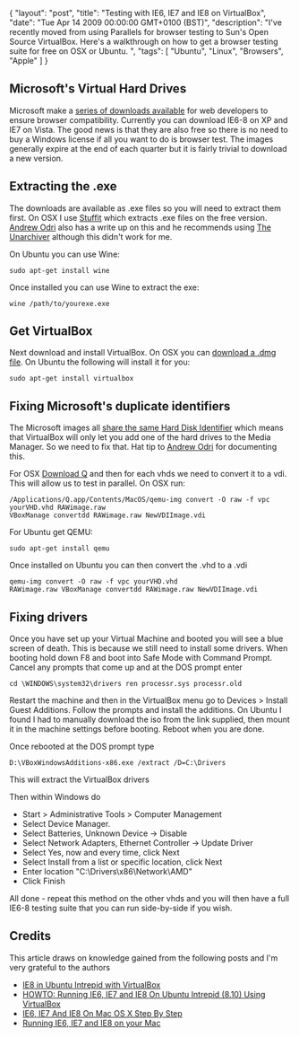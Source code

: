 {
  "layout": "post",
  "title": "Testing with IE6, IE7 and IE8 on VirtualBox",
  "date": "Tue Apr 14 2009 00:00:00 GMT+0100 (BST)",
  "description": "I've recently moved from using Parallels for browser testing to Sun's Open Source VirtualBox. Here's a walkthrough on how to get a browser testing suite for free on OSX or Ubuntu. ",
  "tags": [
    "Ubuntu",
    "Linux",
    "Browsers",
    "Apple"
  ]
}

## Microsoft's Virtual Hard Drives

Microsoft make a [series of downloads available][1] for web developers to ensure browser compatibility. Currently you can download IE6-8 on XP and IE7 on Vista. The good news is that they are also free so there is no need to buy a Windows license if all you want to do is browser test. The images generally expire at the end of each quarter but it is fairly trivial to download a new version. 

## Extracting the .exe

The downloads are available as .exe files so you will need to extract them first. On OSX I use [Stuffit][2] which extracts .exe files on the free version. [Andrew Odri][3] also has a write up on this and he recommends using [The Unarchiver][4] although this didn't work for me.

On Ubuntu you can use Wine: 

    sudo apt-get install wine 

Once installed you can use Wine to extract the exe: 

    wine /path/to/yourexe.exe 

## Get VirtualBox

Next download and install VirtualBox. On OSX you can [download a .dmg file][5]. On Ubuntu the following will install it for you: 

    sudo apt-get install virtualbox 

## Fixing Microsoft's duplicate identifiers

The Microsoft images all [share the same Hard Disk Identifier][6] which means that VirtualBox will only let you add one of the hard drives to the Media Manager. So we need to fix that. Hat tip to [Andrew Odri][3] for documenting this.

For OSX [Download Q][7] and then for each vhds we need to convert it to a vdi. This will allow us to test in parallel. On OSX run: 

    /Applications/Q.app/Contents/MacOS/qemu-img convert -O raw -f vpc yourVHD.vhd RAWimage.raw 
    VBoxManage convertdd RAWimage.raw NewVDIImage.vdi 

For Ubuntu get QEMU: 

    sudo apt-get install qemu

Once installed on Ubuntu you can then convert the .vhd to a .vdi 

    qemu-img convert -O raw -f vpc yourVHD.vhd 
    RAWimage.raw VBoxManage convertdd RAWimage.raw NewVDIImage.vdi 

## Fixing drivers

Once you have set up your Virtual Machine and booted you will see a blue screen of death. This is because we still need to install some drivers. When booting hold down F8 and boot into Safe Mode with Command Prompt. Cancel any prompts that come up and at the DOS prompt enter 

    cd \WINDOWS\system32\drivers ren processr.sys processr.old

Restart the machine and then in the VirtualBox menu go to Devices > Install Guest Additions. Follow the prompts and install the additions. On Ubuntu I found I had to manually download the iso from the link supplied, then mount it in the machine settings before booting. Reboot when you are done. 

Once rebooted at the DOS prompt type 

    D:\VBoxWindowsAdditions-x86.exe /extract /D=C:\Drivers

This will extract the VirtualBox drivers

Then within Windows do

*   Start > Administrative Tools > Computer Management
*   Select Device Manager.
*   Select Batteries, Unknown Device -> Disable
*   Select Network Adapters, Ethernet Controller -> Update Driver
*   Select Yes, now and every time, click Next
*   Select Install from a list or specific location, click Next
*   Enter location "C:\Drivers\x86\Network\AMD"
*   Click Finish

All done - repeat this method on the other vhds and you will then have a full IE6-8 testing suite that you can run side-by-side if you wish.

## Credits

This article draws on knowledge gained from the following posts and I'm very grateful to the authors

*   [IE8 in Ubuntu Intrepid with VirtualBox][8]
*   [HOWTO: Running IE6, IE7 and IE8 On Ubuntu Intrepid (8.10) Using VirtualBox][9]
*   [IE6, IE7 And IE8 On Mac OS X Step By Step][3]
*   [Running IE6, IE7 and IE8 on your Mac][10]

 [1]: http://www.microsoft.com/downloads/details.aspx?FamilyId=21EABB90-958F-4B64-B5F1-73D0A413C8EF&displaylang=en
 [2]: http://my.smithmicro.com/mac/stuffit/index.html
 [3]: http://blog.affirmix.com/2009/04/01/ie6-ie7-and-ie8-on-mac-os-x-step-by-step/
 [4]: http://wakaba.c3.cx/s/apps/unarchiver.html
 [5]: http://www.virtualbox.org/wiki/Downloads
 [6]: http://forums.virtualbox.org/viewtopic.php?f=7&t=14976
 [7]: http://www.kju-app.org/
 [8]: http://primeval-soup.blogspot.com/2009/02/ie8-in-ubuntu-intrepid-with-virtual-box.html
 [9]: http://zytzagoo.net/blog/2009/03/20/howto-running-ie6-ie7-and-ie8-on-ubuntu-intrepid-810-using-virtualbox/
 [10]: http://blog.mozmonkey.com/2008/vpc-ie6-ie7-ie8-on-mac-os-x/
